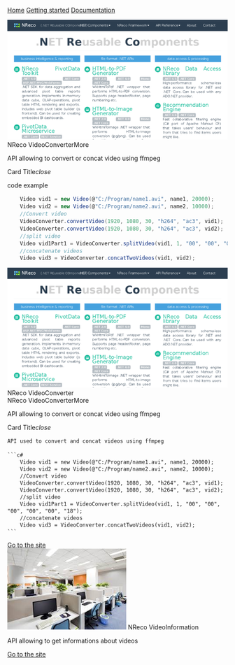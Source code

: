 

  <link type="text/css" rel="stylesheet" href="css/materialize.min.css"  media="screen,projection"/>
  <link href="http://fonts.googleapis.com/icon?family=Material+Icons" rel="stylesheet">
  <script type="text/javascript" src="https://code.jquery.com/jquery-2.1.1.min.js"></script>
  <script type="text/javascript" src="js/materialize.min.js"></script>
  <script>
    $(document).ready(function(){
      $('.collapsible').collapsible();
    });
   </script>
    
 <a href="https://eommer.github.io/EVEWebSite/" class="waves-effect waves-light btn-large">Home</a>
 <a href="https://eommer.github.io/EVEWebSite/gettingStarted.html" class="waves-effect waves-light btn-large">Getting started</a>
 <a href="doc/index.html" class="waves-effect waves-light btn-large">Documentation</a>


<div class="card">
    <div class="card-image waves-effect waves-block waves-light">
      <img class="activator" src="nrecoSite.png">
    </div>
    <div class="card-content">
<span class="card-title activator grey-text text-darken-4">NReco VideoConverter<i class="material-icons right"></i>More</span>
      <p>API allowing to convert or concat video using ffmpeg</p>
    </div>
    <div class="card-reveal">
      <span class="card-title grey-text text-darken-4">Card Title<i class="material-icons right">close</i></span>
<p markdown="1">

code example

```c#
	Video vid1 = new Video(@"C:/Program/name1.avi", name1, 20000);
	Video vid2 = new Video(@"C:/Program/name2.avi", name2, 10000);
	//Convert video
	VideoConverter.convertVideo(1920, 1080, 30, "h264", "ac3", vid1);
	VideoConverter.convertVideo(1920, 1080, 30, "h264", "ac3", vid2);
	//split video
	Video vid1Part1 = VideoConverter.splitVideo(vid1, 1, "00", "00", "00", "00", "00", "18");
	//concatenate videos
	Video vid3 = VideoConverter.concatTwoVideos(vid1, vid2);
```

</p>
    </div>
 </div>
  
  
<div class="row">
        <div class="col s12 m7">
          <div class="card small">
            <div class="card-image">
              <img src="nrecoSite.png">
              <span class="card-title">NReco VideoConverter</span>
            </div>
<div class="card-content">
<span class="card-title activator grey-text text-darken-4">NReco VideoConverter<i class="material-icons right"></i>More</span>
      <p>API allowing to convert or concat video using ffmpeg</p>
    </div>
    <div class="card-reveal">
      <span class="card-title grey-text text-darken-4">Card Title<i class="material-icons right">close</i></span>
<p markdown="1">

	API used to convert and concat videos using ffmpeg

	```c#
		Video vid1 = new Video(@"C:/Program/name1.avi", name1, 20000);
		Video vid2 = new Video(@"C:/Program/name2.avi", name2, 10000);
		//Convert video
		VideoConverter.convertVideo(1920, 1080, 30, "h264", "ac3", vid1);
		VideoConverter.convertVideo(1920, 1080, 30, "h264", "ac3", vid2);
		//split video
		Video vid1Part1 = VideoConverter.splitVideo(vid1, 1, "00", "00", "00", "00", "00", "18");
		//concatenate videos
		Video vid3 = VideoConverter.concatTwoVideos(vid1, vid2);
	```

</p>
    </div>
            <div class="card-action">
              <a href="https://www.nrecosite.com/video_converter_net.aspx">Go to the site</a>
            </div>
          </div>
        </div>
</div>
      
<div class="row">
        <div class="col s12 m7">
          <div class="card">
            <div class="card-image">
              <img src="office2.jpg">
              <span class="card-title">NReco VideoInformation</span>
            </div>
            <div class="card-content">
              <p>API allowing to get informations about videos</p>
            </div>
            <div class="card-action">
              <a href="https://www.nrecosite.com/video_info_net.aspx">Go to the site</a>
            </div>
          </div>
        </div>
</div>
        
